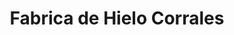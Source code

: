 ---
title: "Fabrica de Hielo Corrales"
url: /santiago/fabrica-de-hielo-corrales/
shop: Allgemein
---